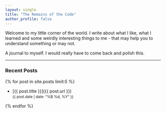```yaml
---
layout: single
title: "The Remains of the Code"
author_profile: false
---
```


Welcome to my little corner of the world. I write about what I like,
what I learned and some weirdly interesting things to me - that may help you to understand something or may not.

A journal to myself. I would really have to come back and polish this.

---

### Recent Posts

{% for post in site.posts limit:5 %}

- [{{ post.title }}]({{ post.url }})  
  <small>{{ post.date | date: "%B %d, %Y" }}</small>

{% endfor %}
